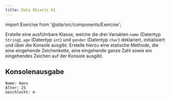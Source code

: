 ```yaml
---
title: Data Objects 01
---
```


import Exercise from '@site/src/components/Exercise';

Erstelle eine ausführbare Klasse, welche die drei Variablen `name` (Datentyp `String`), `age` (Datentyp `int`) und `gender` (Datentyp `char`) deklariert, initialisiert und über die Konsole ausgibt. Erstelle hierzu eine statische Methode, die eine eingehende
Zeichenkette, eine eingehende ganze Zahl sowie ein eingehendes Zeichen auf der Konsole ausgibt.

## Konsolenausgabe

```console
Name: Hans
Alter: 25
Geschlecht: m
```

<Exercise pullRequest="3" branchSuffix="data-objects/01" />
